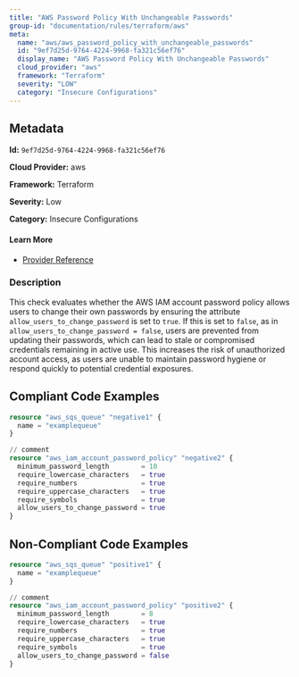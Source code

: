```yaml
---
title: "AWS Password Policy With Unchangeable Passwords"
group-id: "documentation/rules/terraform/aws"
meta:
  name: "aws/aws_password_policy_with_unchangeable_passwords"
  id: "9ef7d25d-9764-4224-9968-fa321c56ef76"
  display_name: "AWS Password Policy With Unchangeable Passwords"
  cloud_provider: "aws"
  framework: "Terraform"
  severity: "LOW"
  category: "Insecure Configurations"
---
```

## Metadata

**Id:** `9ef7d25d-9764-4224-9968-fa321c56ef76`

**Cloud Provider:** aws

**Framework:** Terraform

**Severity:** Low

**Category:** Insecure Configurations

#### Learn More

 - [Provider Reference](https://registry.terraform.io/providers/hashicorp/aws/latest/docs/resources/iam_account_password_policy)

### Description

 This check evaluates whether the AWS IAM account password policy allows users to change their own passwords by ensuring the attribute `allow_users_to_change_password` is set to `true`. If this is set to `false`, as in `allow_users_to_change_password = false`, users are prevented from updating their passwords, which can lead to stale or compromised credentials remaining in active use. This increases the risk of unauthorized account access, as users are unable to maintain password hygiene or respond quickly to potential credential exposures.


## Compliant Code Examples
```terraform
resource "aws_sqs_queue" "negative1" {
  name = "examplequeue"
}

// comment
resource "aws_iam_account_password_policy" "negative2" {
  minimum_password_length        = 10
  require_lowercase_characters   = true
  require_numbers                = true
  require_uppercase_characters   = true
  require_symbols                = true
  allow_users_to_change_password = true
}
```
## Non-Compliant Code Examples
```terraform
resource "aws_sqs_queue" "positive1" {
  name = "examplequeue"
}

// comment
resource "aws_iam_account_password_policy" "positive2" {
  minimum_password_length        = 8
  require_lowercase_characters   = true
  require_numbers                = true
  require_uppercase_characters   = true
  require_symbols                = true
  allow_users_to_change_password = false
}
```